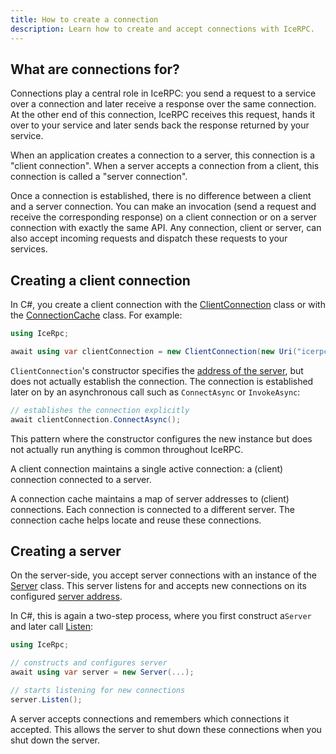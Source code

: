 ```yaml
---
title: How to create a connection
description: Learn how to create and accept connections with IceRPC.
---
```


## What are connections for?

Connections play a central role in IceRPC: you send a request to a service over a connection and later receive a
response over the same connection. At the other end of this connection, IceRPC receives this request, hands it over to
your service and later sends back the response returned by your service.

When an application creates a connection to a server, this connection is a "client connection". When a server accepts a
connection from a client, this connection is called a "server connection".

Once a connection is established, there is no difference between a client and a server connection. You can make an
invocation (send a request and receive the corresponding response) on a client connection or on a server connection
with exactly the same API. Any connection, client or server, can also accept incoming requests and dispatch these
requests to your services.

## Creating a client connection

In C#, you create a client connection with the [ClientConnection] class or with the [ConnectionCache] class. For
example:

```csharp
using IceRpc;

await using var clientConnection = new ClientConnection(new Uri("icerpc://hello.zeroc.com"));
```

`ClientConnection`'s constructor specifies the [address of the server](server-address#client-connection-configuration),
but does not actually establish the connection. The connection is established later on by an asynchronous call such as
`ConnectAsync` or `InvokeAsync`:

```csharp
// establishes the connection explicitly
await clientConnection.ConnectAsync();
```

This pattern where the constructor configures the new instance but does not actually run anything is common throughout
IceRPC.

A client connection maintains a single active connection: a (client) connection connected to a server.

A connection cache maintains a map of server addresses to (client) connections. Each connection is connected to a
different server. The connection cache helps locate and reuse these connections.

## Creating a server

On the server-side, you accept server connections with an instance of the [Server] class. This server listens for and
accepts new connections on its configured [server address](server-address#server-configuration).

In C#, this is again a two-step process, where you first construct a`Server` and later call [Listen]:

```csharp
using IceRpc;

// constructs and configures server
await using var server = new Server(...);

// starts listening for new connections
server.Listen();
```

A server accepts connections and remembers which connections it accepted. This allows the server to shut down these
connections when you shut down the server.

[ClientConnection]: csharp:IceRpc.ClientConnection
[ConnectionCache]: csharp:IceRpc.ConnectionCache
[Server]: csharp:IceRpc.Server
[Listen]: csharp:IceRpc.Server#IceRpc_Server_Listen
